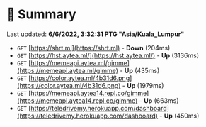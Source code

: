 # 📖 Summary
Last updated: **6/6/2022, 3:32:31 PTG "Asia/Kuala_Lumpur"**

- `GET` [https://shrt.ml](https://shrt.ml) - **Down** (204ms)
- `GET` [https://hst.aytea.ml/](https://hst.aytea.ml/) - **Up** (3136ms)
- `GET` [https://memeapi.aytea.ml/gimme](https://memeapi.aytea.ml/gimme) - **Up** (435ms)
- `GET` [https://color.aytea.ml/4b31d6.png](https://color.aytea.ml/4b31d6.png) - **Up** (1979ms)
- `GET` [https://memeapi.aytea14.repl.co/gimme](https://memeapi.aytea14.repl.co/gimme) - **Up** (663ms)
- `GET` [https://teledrivemy.herokuapp.com/dashboard](https://teledrivemy.herokuapp.com/dashboard) - **Up** (450ms)
